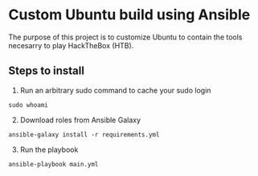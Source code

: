 # Custom Ubuntu build using Ansible

The purpose of this project is to customize Ubuntu to contain the tools necesarry to play HackTheBox (HTB).

## Steps to install

1. Run an arbitrary sudo command to cache your sudo login
```
sudo whoami
```

2. Download roles from Ansible Galaxy
```
ansible-galaxy install -r requirements.yml
```

3. Run the playbook
```
ansible-playbook main.yml
```
